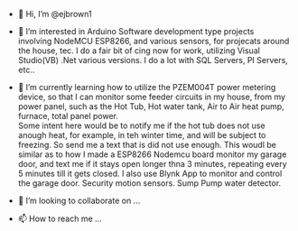 - 👋 Hi, I’m @ejbrown1

- 👀 I’m interested in Arduino Software development type projects involving NodeMCU ESP8266, and various sensors, for projecats around the house, tec.
  I do a fair bit of cing now for work, utilizing Visual Studio(VB) .Net various versions.  I do a lot with SQL Servers, PI Servers, etc..

- 🌱 I’m currently learning how to utilize the PZEM004T power metering device, so that I can monitor some feeder circuits in my house, 
  from my power panel, such as the Hot Tub, Hot water tank, Air to Air heat pump, furnace, total panel power.  
  Some intent here would be to notify me if the hot tub does not use anough heat, for example, in teh winter time, and will be subject to freezing. So send me a text that is did not use enough.
  This woudl be similar as to how I made a ESP8266 Nodemcu board monitor my garage door, and text me if it stays open longer thna 3 minutes, repeating every 5 minutes till it gets closed.  I also use Blynk App to monitor and control the garage door.  Security motion sensors. Sump Pump water detector.

- 💞️ I’m looking to collaborate on ...
- 📫 How to reach me ...

<!---
ejbrown1/ejbrown1 is a ✨ special ✨ repository because its `README.md` (this file) appears on your GitHub profile.
You can click the Preview link to take a look at your changes.
--->
